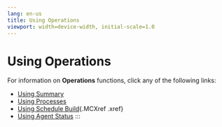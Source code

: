 ```yaml
---
lang: en-us
title: Using Operations
viewport: width=device-width, initial-scale=1.0
---
```


#  Using Operations

For information on **Operations** functions, click any of the following
links:

-   [Using Summary](Using-Summary.md)
-   [Using Processes](Using-Processes.md)
-   [Using Schedule Build](Using-Schedule-Build_SM.md){.MCXref
    .xref}
-   [Using Agent Status](Using-Agent-Status.md)
:::

 

